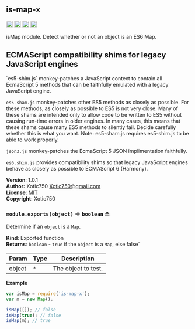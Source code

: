<a name="module_is-map-x"></a>
## is-map-x
<a href="https://travis-ci.org/Xotic750/is-map-x"
title="Travis status">
<img src="https://travis-ci.org/Xotic750/is-map-x.svg?branch=master"
alt="Travis status" height="18">
</a>
<a href="https://david-dm.org/Xotic750/is-map-x"
title="Dependency status">
<img src="https://david-dm.org/Xotic750/is-map-x.svg"
alt="Dependency status" height="18"/>
</a>
<a
href="https://david-dm.org/Xotic750/is-map-x#info=devDependencies"
title="devDependency status">
<img src="https://david-dm.org/Xotic750/is-map-x/dev-status.svg"
alt="devDependency status" height="18"/>
</a>
<a href="https://badge.fury.io/js/is-map-x" title="npm version">
<img src="https://badge.fury.io/js/is-map-x.svg"
alt="npm version" height="18">
</a>

isMap module. Detect whether or not an object is an ES6 Map.

<h2>ECMAScript compatibility shims for legacy JavaScript engines</h2>
`es5-shim.js` monkey-patches a JavaScript context to contain all EcmaScript 5
methods that can be faithfully emulated with a legacy JavaScript engine.

`es5-sham.js` monkey-patches other ES5 methods as closely as possible.
For these methods, as closely as possible to ES5 is not very close.
Many of these shams are intended only to allow code to be written to ES5
without causing run-time errors in older engines. In many cases,
this means that these shams cause many ES5 methods to silently fail.
Decide carefully whether this is what you want. Note: es5-sham.js requires
es5-shim.js to be able to work properly.

`json3.js` monkey-patches the EcmaScript 5 JSON implimentation faithfully.

`es6.shim.js` provides compatibility shims so that legacy JavaScript engines
behave as closely as possible to ECMAScript 6 (Harmony).

**Version**: 1.0.1  
**Author:** Xotic750 <Xotic750@gmail.com>  
**License**: [MIT](&lt;https://opensource.org/licenses/MIT&gt;)  
**Copyright**: Xotic750  
<a name="exp_module_is-map-x--module.exports"></a>
### `module.exports(object)` ⇒ <code>boolean</code> ⏏
Determine if an `object` is a `Map`.

**Kind**: Exported function  
**Returns**: <code>boolean</code> - `true` if the `object` is a `Map`,
 else false`  

| Param | Type | Description |
| --- | --- | --- |
| object | <code>\*</code> | The object to test. |

**Example**  
```js
var isMap = require('is-map-x');
var m = new Map();

isMap([]); // false
isMap(true); // false
isMap(m); // true
```
